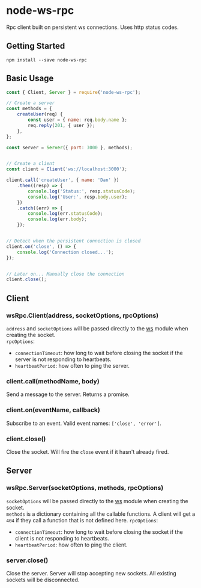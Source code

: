 # node-ws-rpc
Rpc client built on persistent ws connections. Uses http status codes.

## Getting Started
```shell
npm install --save node-ws-rpc
```

## Basic Usage
```javascript
const { Client, Server } = require('node-ws-rpc');

// Create a server
const methods = {
	createUser(req) {
		const user = { name: req.body.name };
		req.reply(201, { user });
	},
};

const server = Server({ port: 3000 }, methods);


// Create a client
const client = Client('ws://localhost:3000');

client.call('createUser', { name: 'Dan' })
	.then((resp) => {
		console.log('Status:', resp.statusCode);
		console.log('User:', resp.body.user);
	})
	.catch((err) => {
		console.log(err.statusCode);
		console.log(err.body);
	});


// Detect when the persistent connection is closed
client.on('close', () => {
	console.log('Connection closed...');
});


// Later on... Manually close the connection
client.close();
```

## Client
### wsRpc.Client(address, socketOptions, rpcOptions)
`address` and `socketOptions` will be passed directly to the [ws](https://github.com/websockets/ws) module when creating the socket.  
`rpcOptions`:
- `connectionTimeout`: how long to wait before closing the socket if the server is not responding to heartbeats.
- `heartbeatPeriod`: how often to ping the server.

### client.call(methodName, body)
Send a message to the server. Returns a promise.

### client.on(eventName, callback)
Subscribe to an event. Valid event names: `['close', 'error']`.

### client.close()
Close the socket. Will fire the `close` event if it hasn't already fired.

## Server
### wsRpc.Server(socketOptions, methods, rpcOptions)
`socketOptions` will be passed directly to the [ws](https://github.com/websockets/ws) module when creating the socket.  
`methods` is a dictionary containing all the callable functions. A client will get a `404` if they call a function that is not defined here.
`rpcOptions`:
- `connectionTimeout`: how long to wait before closing the socket if the client is not responding to heartbeats.
- `heartbeatPeriod`: how often to ping the client.

### server.close()
Close the server. Server will stop accepting new sockets. All existing sockets will be disconnected.  
